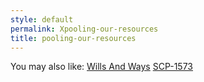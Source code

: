 ```yaml
---
style: default
permalink: Xpooling-our-resources
title: pooling-our-resources
---
```

You may also like:
[Wills And Ways](http://scp-wiki.net/wills-and-ways-hub)
[SCP-1573](http://scp-wiki.net/scp-1573)